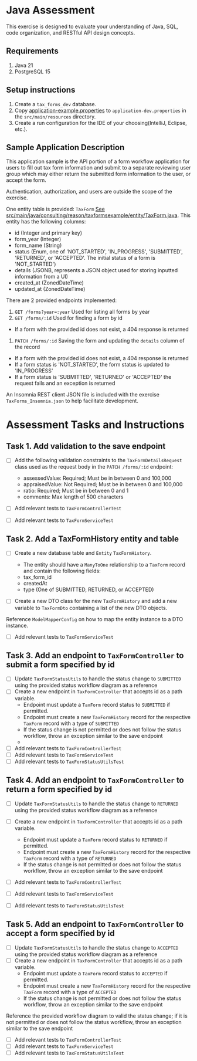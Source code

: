# Java Assessment

This exercise is designed to evaluate your understanding of Java, SQL, code organization, and RESTful API design concepts.

## Requirements

1. Java 21
1. PostgreSQL 15

## Setup instructions

1. Create a `tax_forms_dev` database.
2. Copy [application-example.properties](src/main/resources/application-example.properties) to `application-dev.properties` in the `src/main/resources` directory.
3. Create a run configuration for the IDE of your choosing(IntelliJ, Eclipse, etc.).

## Sample Application Description

This application sample is the API portion of a form workflow application for users to fill out tax form information
and submit to a separate reviewing user group which may either return the submitted form information to the user, or accept the form.

Authentication, authorization, and users are outside the scope of the exercise.

One entity table is provided: `TaxForm` [See src/main/java/consulting/reason/taxformsexample/entity/TaxForm.java](src/main/java/consulting/reason/tax_forms_api/entity/TaxForm.java).
This entity has the following columns:
- id (Integer and primary key)
- form_year (Integer)
- form_name (String)
- status (Enum, one of 'NOT_STARTED', 'IN_PROGRESS', 'SUBMITTED', 'RETURNED', or 'ACCEPTED'. The initial status of a form is 'NOT_STARTED')
- details (JSONB, represents a JSON object used for storing inputted information from a UI)
- created_at (ZonedDateTime)
- updated_at (ZonedDateTime)

There are 2 provided endpoints implemented:
1. `GET /forms?year=:year` Used for listing all forms by year
1. `GET /forms/:id` Used for finding a form by id
  - If a form with the provided id does not exist, a 404 response is returned
1. `PATCH /forms/:id` Saving the form and updating the `details` column of the record
  - If a form with the provided id does not exist, a 404 response is returned
  - If a form status is 'NOT_STARTED', the form status is updated to 'IN_PROGRESS'
  - If a form status is 'SUBMITTED', 'RETURNED' or 'ACCEPTED' the request fails and an exception is returned

An Insomnia REST client JSON file is included with the exercise `TaxForms_Insomnia.json` to help facilitate development.

# Assessment Tasks and Instructions

## Task 1. Add validation to the save endpoint

- [ ] Add the following validation constraints to the `TaxFormDetailsRequest` class used as the request body in the `PATCH /forms/:id` endpoint:
  - assessedValue: Required; Must be in between 0 and 100,000
  - appraisedValue: Not Required; Must be in between 0 and 100,000
  - ratio: Required; Must be in between 0 and 1
  - comments: Max length of 500 characters

- [ ] Add relevant tests to `TaxFormControllerTest`
- [ ] Add relevant tests to `TaxFormServiceTest`

## Task 2. Add a TaxFormHistory entity and table
- [ ] Create a new database table and `Entity` `TaxFormHistory`. 
  - The entity should have a `ManyToOne` relationship to a `TaxForm` record and contain the following fields:
  - tax_form_id
  - createdAt
  - type (One of SUBMITTED, RETURNED, or ACCEPTED)

- [ ] Create a new DTO class for the new `TaxFormHistory` and add a new variable to `TaxFormDto` containing a list of the new DTO objects. 

Reference `ModelMapperConfig` on how to map the entity instance to a DTO instance.

- [ ] Add relevant tests to `TaxFormServiceTest`

## Task 3. Add an endpoint to `TaxFormController` to submit a form specified by id
- [ ] Update `TaxFormStatusUtils` to handle the status change to `SUBMITTED` using the provided status workflow diagram as a reference
- [ ] Create a new endpoint in `TaxFormController` that accepts id as a path variable.
  - Endpoint must update a `TaxForm` record status to `SUBMITTED` if permitted.
  - Endpoint must create a new `TaxFormHistory` record for the respective `TaxForm` record with a type of `SUBMITTED`
  - If the status change is not permitted or does not follow the status workflow, throw an exception similar to the save endpoint
  - 
- [ ] Add relevant tests to `TaxFormControllerTest`
- [ ] Add relevant tests to `TaxFormServiceTest`
- [ ] Add relevant tests to `TaxFormStatusUtilsTest`

## Task 4. Add an endpoint to `TaxFormController` to return a form specified by id
- [ ] Update `TaxFormStatusUtils` to handle the status change to `RETURNED` using the provided status workflow diagram as a reference
- [ ] Create a new endpoint in `TaxFormController` that accepts id as a path variable.
  - Endpoint must update a `TaxForm` record status to `RETURNED` if permitted.
  - Endpoint must create a new `TaxFormHistory` record for the respective `TaxForm` record with a type of `RETURNED`
  - If the status change is not permitted or does not follow the status workflow, throw an exception similar to the save endpoint

- [ ] Add relevant tests to `TaxFormControllerTest`
- [ ] Add relevant tests to `TaxFormServiceTest`
- [ ] Add relevant tests to `TaxFormStatusUtilsTest`

## Task 5. Add an endpoint to `TaxFormController` to accept a form specified by id
- [ ] Update `TaxFormStatusUtils` to handle the status change to `ACCEPTED` using the provided status workflow diagram as a reference
- [ ] Create a new endpoint in `TaxFormController` that accepts id as a path variable.
  - Endpoint must update a `TaxForm` record status to `ACCEPTED` if permitted.
  - Endpoint must create a new `TaxFormHistory` record for the respective `TaxForm` record with a type of `ACCEPTED`
  - If the status change is not permitted or does not follow the status workflow, throw an exception similar to the save endpoint

Reference the provided workflow diagram to valid the status change; if it is not permitted or does not follow the status workflow, throw an exception similar to the save endpoint

- [ ] Add relevant tests to `TaxFormControllerTest`
- [ ] Add relevant tests to `TaxFormServiceTest`
- [ ] Add relevant tests to `TaxFormStatusUtilsTest`
